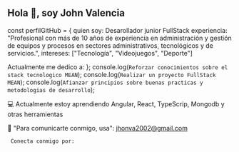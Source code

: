 ## Hola 👋, soy John Valencia 
const perfilGitHub = {
  quien soy: Desarollador junior FullStack
  experiencia: "Profesional con más de 10 años de experiencia en administración y gestión de equipos y procesos en sectores administrativos, tecnológicos y de servicios.",
  intereses: ["Tecnología", "Videojuegos", "Deporte"]

  Actualmente me dedico a: 
};
console.log(`Reforzar conocimientos sobre el stack tecnologico MEAN`);
console.log(`Realizar un proyecto FullStack MEAN`);
console.log(`Afianzar principios sobre buenas practicas y metodologias de desarrollo`);


💻 Actualmente estoy aprendiendo Angular, React, TypeScrip, Mongodb y otras herramientas


📧  "Para comunicarte conmigo, usa":
     jhonva2002@gmail.com

     Conecta conmigo por: 
     


